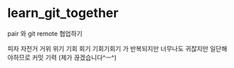 # learn_git_together
pair 와 git remote 협업하기

피자
자전거
거위
위기
기회
회기
기회기회기 가 반복되지만 너무나도 귀찮지만 일단해야하므로 커밋
기력 (제가 끊겠습니다^ㅡ^)